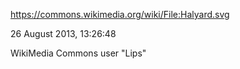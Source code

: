 https://commons.wikimedia.org/wiki/File:Halyard.svg

26 August 2013, 13:26:48

WikiMedia Commons user "Lips"

